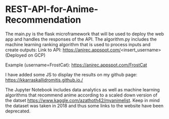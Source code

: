 # REST-API-for-Anime-Recommendation

The main.py is the flask microframework that will be used to deploy the web app and handles the responses of the API.
The algorithm.py includes the machine learning ranking algorithm that is used to process inputs and create outputs: 
Link to API: https://anirec.appspot.com/<insert_username> (Deployed on GCP)

Example (username=FrostCat): https://anirec.appspot.com/FrostCat

I have added some JS to display the results on my github page: https://kkarraskallidromitis.github.io./

The Jupyter Notebook includes data analytics as well as machine learning algorithms that recommend anime according to a scaled down version of the datset https://www.kaggle.com/azathoth42/myanimelist. Keep in mind the dataset was taken in 2018 and thus some links to the website have been deprecated.
